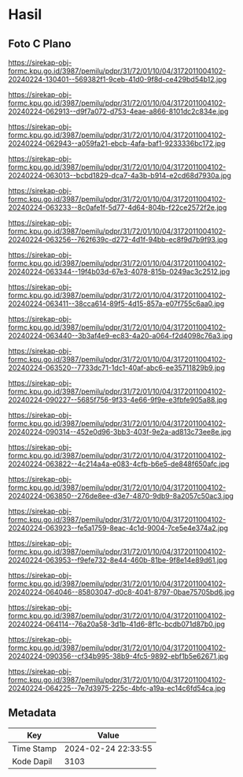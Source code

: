 # Hasil

## Foto C Plano

https://sirekap-obj-formc.kpu.go.id/3987/pemilu/pdpr/31/72/01/10/04/3172011004102-20240224-130401--569382f1-9ceb-41d0-9f8d-ce429bd54b12.jpg

https://sirekap-obj-formc.kpu.go.id/3987/pemilu/pdpr/31/72/01/10/04/3172011004102-20240224-062913--d9f7a072-d753-4eae-a866-8101dc2c834e.jpg

https://sirekap-obj-formc.kpu.go.id/3987/pemilu/pdpr/31/72/01/10/04/3172011004102-20240224-062943--a059fa21-ebcb-4afa-baf1-9233336bc172.jpg

https://sirekap-obj-formc.kpu.go.id/3987/pemilu/pdpr/31/72/01/10/04/3172011004102-20240224-063013--bcbd1829-dca7-4a3b-b914-e2cd68d7930a.jpg

https://sirekap-obj-formc.kpu.go.id/3987/pemilu/pdpr/31/72/01/10/04/3172011004102-20240224-063233--8c0afe1f-5d77-4d64-804b-f22ce2572f2e.jpg

https://sirekap-obj-formc.kpu.go.id/3987/pemilu/pdpr/31/72/01/10/04/3172011004102-20240224-063256--762f639c-d272-4d1f-94bb-ec8f9d7b9f93.jpg

https://sirekap-obj-formc.kpu.go.id/3987/pemilu/pdpr/31/72/01/10/04/3172011004102-20240224-063344--19f4b03d-67e3-4078-815b-0249ac3c2512.jpg

https://sirekap-obj-formc.kpu.go.id/3987/pemilu/pdpr/31/72/01/10/04/3172011004102-20240224-063411--38cca614-89f5-4d15-857a-e07f755c6aa0.jpg

https://sirekap-obj-formc.kpu.go.id/3987/pemilu/pdpr/31/72/01/10/04/3172011004102-20240224-063440--3b3af4e9-ec83-4a20-a064-f2d4098c76a3.jpg

https://sirekap-obj-formc.kpu.go.id/3987/pemilu/pdpr/31/72/01/10/04/3172011004102-20240224-063520--7733dc71-1dc1-40af-abc6-ee35711829b9.jpg

https://sirekap-obj-formc.kpu.go.id/3987/pemilu/pdpr/31/72/01/10/04/3172011004102-20240224-090227--5685f756-9f33-4e66-9f9e-e3fbfe905a88.jpg

https://sirekap-obj-formc.kpu.go.id/3987/pemilu/pdpr/31/72/01/10/04/3172011004102-20240224-090314--452e0d96-3bb3-403f-9e2a-ad813c73ee8e.jpg

https://sirekap-obj-formc.kpu.go.id/3987/pemilu/pdpr/31/72/01/10/04/3172011004102-20240224-063822--4c214a4a-e083-4cfb-b6e5-de848f650afc.jpg

https://sirekap-obj-formc.kpu.go.id/3987/pemilu/pdpr/31/72/01/10/04/3172011004102-20240224-063850--276de8ee-d3e7-4870-9db9-8a2057c50ac3.jpg

https://sirekap-obj-formc.kpu.go.id/3987/pemilu/pdpr/31/72/01/10/04/3172011004102-20240224-063923--fe5a1759-8eac-4c1d-9004-7ce5e4e374a2.jpg

https://sirekap-obj-formc.kpu.go.id/3987/pemilu/pdpr/31/72/01/10/04/3172011004102-20240224-063953--f9efe732-8e44-460b-81be-9f8e14e89d61.jpg

https://sirekap-obj-formc.kpu.go.id/3987/pemilu/pdpr/31/72/01/10/04/3172011004102-20240224-064046--85803047-d0c8-4041-8797-0bae75705bd6.jpg

https://sirekap-obj-formc.kpu.go.id/3987/pemilu/pdpr/31/72/01/10/04/3172011004102-20240224-064114--76a20a58-3d1b-41d6-8f1c-bcdb071d87b0.jpg

https://sirekap-obj-formc.kpu.go.id/3987/pemilu/pdpr/31/72/01/10/04/3172011004102-20240224-090356--cf34b995-38b9-4fc5-9892-ebf1b5e62671.jpg

https://sirekap-obj-formc.kpu.go.id/3987/pemilu/pdpr/31/72/01/10/04/3172011004102-20240224-064225--7e7d3975-225c-4bfc-a19a-ec14c6fd54ca.jpg


## Metadata

| Key        | Value               |
| ---------- | ------------------- |
| Time Stamp | 2024-02-24 22:33:55 |
| Kode Dapil | 3103                |



